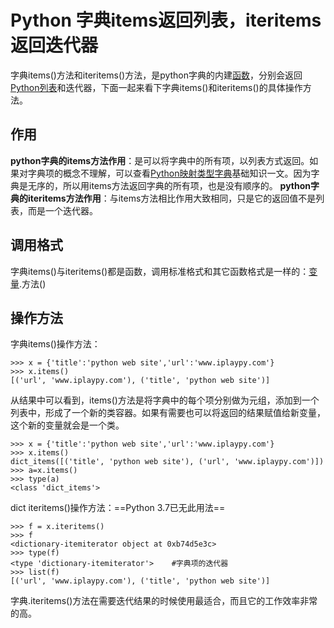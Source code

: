 # Python 字典items返回列表，iteritems返回迭代器

字典items()方法和iteritems()方法，是python字典的内建[函数](http://www.iplaypy.com/jichu/function.html)，分别会返回[Python列表](http://www.iplaypy.com/jichu/list.html)和迭代器，下面一起来看下字典items()和iteritems()的具体操作方法。

## 作用

**python字典的items方法作用**：是可以将字典中的所有项，以列表方式返回。如果对字典项的概念不理解，可以查看[Python映射类型字典](http://www.iplaypy.com/jichu/dict.html)基础知识一文。因为字典是无序的，所以用items方法返回字典的所有项，也是没有顺序的。
**python字典的iteritems方法作用**：与items方法相比作用大致相同，只是它的返回值不是列表，而是一个迭代器。

## 调用格式

字典items()与iteritems()都是函数，调用标准格式和其它函数格式是一样的：[变量](http://www.iplaypy.com/jichu/var.html).方法()

## 操作方法

字典items()操作方法：
```
>>> x = {'title':'python web site','url':'www.iplaypy.com'}
>>> x.items()
[('url', 'www.iplaypy.com'), ('title', 'python web site')]
```
从结果中可以看到，items()方法是将字典中的每个项分别做为元组，添加到一个列表中，形成了一个新的类容器。如果有需要也可以将返回的结果赋值给新变量，这个新的变量就会是一个类。
```
>>> x = {'title':'python web site','url':'www.iplaypy.com'}
>>> x.items()
dict_items([('title', 'python web site'), ('url', 'www.iplaypy.com')])
>>> a=x.items()
>>> type(a)
<class 'dict_items'>
```
dict iteritems()操作方法：==Python 3.7已无此用法==
```
>>> f = x.iteritems()
>>> f
<dictionary-itemiterator object at 0xb74d5e3c>
>>> type(f)
<type 'dictionary-itemiterator'>    #字典项的迭代器
>>> list(f)
[('url', 'www.iplaypy.com'), ('title', 'python web site')]
```
字典.iteritems()方法在需要迭代结果的时候使用最适合，而且它的工作效率非常的高。